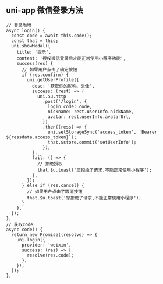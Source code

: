 ## uni-app 微信登录方法
    // 登录喵喵
    async login() {
      const code = await this.code();
      const that = this;
      uni.showModal({
        title: '提示',
        content: '授权微信登录后才能正常使用小程序功能',
        success(res) {
          // 如果用户点击了确定按钮
          if (res.confirm) {
            uni.getUserProfile({
              desc: '获取你的昵称、头像',
              success: (rest) => {
                uni.$u.http
                  .post('/login', {
                    login_code: code,
                    nickname: rest.userInfo.nickName,
                    avatar: rest.userInfo.avatarUrl,
                  })
                  .then((ress) => {
                    uni.setStorageSync('access_token', `Bearer ${ressdata.access_token}`);
                    that.$store.commit('setUserInfo');
                  });
              },
              fail: () => {
                // 拒绝授权
                that.$u.toast('您拒绝了请求,不能正常使用小程序');
              },
            });
          } else if (res.cancel) {
            // 如果用户点击了取消按钮
            that.$u.toast('您拒绝了请求,不能正常使用小程序');
          }
        },
      });
    },
    // 获取code
    async code() {
      return new Promise((resolve) => {
        uni.login({
          provider: 'weixin',
          success: (res) => {
            resolve(res.code);
          },
        });
      });
    },
